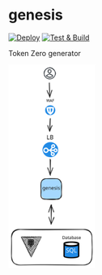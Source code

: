 # genesis

[![Deploy](https://github.com/permesi/genesis/actions/workflows/deploy.yml/badge.svg)](https://github.com/permesi/genesis/actions/workflows/deploy.yml)
[![Test & Build](https://github.com/permesi/genesis/actions/workflows/build.yml/badge.svg)](https://github.com/permesi/genesis/actions/workflows/build.yml)


Token Zero generator

<img src="genesis.svg" height="400">
